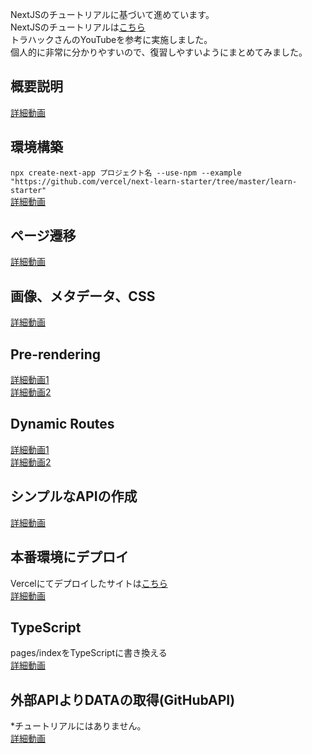 

NextJSのチュートリアルに基づいて進めています。  
NextJSのチュートリアルは[こちら](https://nextjs.org/learn)  
トラハックさんのYouTubeを参考に実施しました。  
個人的に非常に分かりやすいので、復習しやすいようにまとめてみました。

## 概要説明
[詳細動画](https://www.youtube.com/watch?v=IHkvcmXReyU&list=PLX8Rsrpnn3IUGEyanrHYGjY1WOzNe7Jd-&index=1)

## 環境構築
`npx create-next-app プロジェクト名 --use-npm --example "https://github.com/vercel/next-learn-starter/tree/master/learn-starter"`  
[詳細動画](https://www.youtube.com/watch?v=IHkvcmXReyU&list=PLX8Rsrpnn3IUGEyanrHYGjY1WOzNe7Jd-&index=2)

## ページ遷移
[詳細動画](https://www.youtube.com/watch?v=PvpT9VCVBx0&list=PLX8Rsrpnn3IUGEyanrHYGjY1WOzNe7Jd-&index=3)

## 画像、メタデータ、CSS
[詳細動画](https://www.youtube.com/watch?v=D-q8K7TCN6I&list=PLX8Rsrpnn3IUGEyanrHYGjY1WOzNe7Jd-&index=4)

## Pre-rendering
[詳細動画1](https://www.youtube.com/watch?v=kCFvuI4K5fs&list=PLX8Rsrpnn3IUGEyanrHYGjY1WOzNe7Jd-&index=5)  
[詳細動画2](https://www.youtube.com/watch?v=h9wjVLwd2GQ&list=PLX8Rsrpnn3IUGEyanrHYGjY1WOzNe7Jd-&index=6)

## Dynamic Routes
[詳細動画1](https://www.youtube.com/watch?v=x0ayN-ysbsI&list=PLX8Rsrpnn3IUGEyanrHYGjY1WOzNe7Jd-&index=7)  
[詳細動画2](https://www.youtube.com/watch?v=D-q8K7TCN6I&list=PLX8Rsrpnn3IUGEyanrHYGjY1WOzNe7Jd-&index=8)

## シンプルなAPIの作成
[詳細動画](https://www.youtube.com/watch?v=D-q8K7TCN6I&list=PLX8Rsrpnn3IUGEyanrHYGjY1WOzNe7Jd-&index=9)

## 本番環境にデプロイ
Vercelにてデプロイしたサイトは[こちら](https://nextjs-blog-tutorial-9isvo0vrb.vercel.app/)  
[詳細動画](https://www.youtube.com/watch?v=D-q8K7TCN6I&list=PLX8Rsrpnn3IUGEyanrHYGjY1WOzNe7Jd-&index=10)

## TypeScript 
pages/indexをTypeScriptに書き換える  
[詳細動画](https://www.youtube.com/watch?v=D-q8K7TCN6I&list=PLX8Rsrpnn3IUGEyanrHYGjY1WOzNe7Jd-&index=11)

## 外部APIよりDATAの取得(GitHubAPI)
*チュートリアルにはありません。  
[詳細動画](https://www.youtube.com/watch?v=ILt3VBqbeds&list=PLX8Rsrpnn3IUGEyanrHYGjY1WOzNe7Jd-&index=12)

